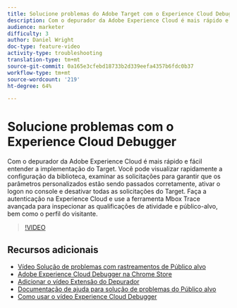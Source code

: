 ```yaml
---
title: Solucione problemas do Adobe Target com o Experience Cloud Debugger
description: Com o depurador da Adobe Experience Cloud é mais rápido e fácil entender a implementação do Target. Você pode visualizar rapidamente a configuração da biblioteca, examinar as solicitações para garantir que os parâmetros personalizados estão sendo passados corretamente, ativar o logon no console e desativar todas as solicitações do Target. Faça a autenticação na Experience Cloud e use a ferramenta Mbox Trace avançada para inspecionar as qualificações de atividade e público-alvo, bem como o perfil do visitante.
audience: marketer
difficulty: 3
author: Daniel Wright
doc-type: feature-video
activity-type: troubleshooting
translation-type: tm+mt
source-git-commit: 0a165e3cfebd18733b2d339eefa4357b6fdc0b37
workflow-type: tm+mt
source-wordcount: '219'
ht-degree: 64%

---
```



# Solucione problemas com o Experience Cloud Debugger

Com o depurador da Adobe Experience Cloud é mais rápido e fácil entender a implementação do Target. Você pode visualizar rapidamente a configuração da biblioteca, examinar as solicitações para garantir que os parâmetros personalizados estão sendo passados corretamente, ativar o logon no console e desativar todas as solicitações do Target. Faça a autenticação na Experience Cloud e use a ferramenta Mbox Trace avançada para inspecionar as qualificações de atividade e público-alvo, bem como o perfil do visitante.

>[!VIDEO](https://video.tv.adobe.com/v/23115/?quality=12)

## Recursos adicionais

* [Vídeo Solução de problemas com rastreamentos de Público alvo](troubleshoot-with-target-traces.md)
* [Adobe Experience Cloud Debugger na Chrome Store](https://chrome.google.com/webstore/detail/adobe-experience-cloud-de/ocdmogmohccmeicdhlhhgepeaijenapj)
* [Adicionar o vídeo Extensão do Depurador](https://docs.adobe.com/content/help/en/core-services-learn/tutorials/debugger/add-the-extension.html)
* [Documentação de ajuda para solução de problemas do Público alvo](https://docs.adobe.com/content/help/en/target/using/troubleshoot/troubleshooting-target.html)
* [Como usar o vídeo Experience Cloud Debugger](https://docs.adobe.com/content/help/en/core-services-learn/tutorials/debugger/use-the-experience-cloud-debugger.html)